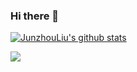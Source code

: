 ### Hi there 👋

<!--
**JunzhouLiu/JunzhouLiu** is a ✨ _special_ ✨ repository because its `README.md` (this file) appears on your GitHub profile.

Here are some ideas to get you started:

- 🔭 I’m currently working on ...
- 🌱 I’m currently learning Golang/Spring
- 👯 I’m looking to collaborate on ...
- 🤔 I’m looking for help with ...
- 💬 Ask me about ...
- 📫 How to reach me: ...
- 😄 Pronouns: ...
- ⚡ Fun fact: ...
-->
[![JunzhouLiu's github stats](https://github-readme-stats.vercel.app/api?username=JunzhouLiu)](https://github.com/JunzhouLiu/ 'JunzhouLiu')

<img src="https://badges.toozhao.com/badges/01EMH015S1910BJKEYXAS5CWEJ/orange.svg" />
